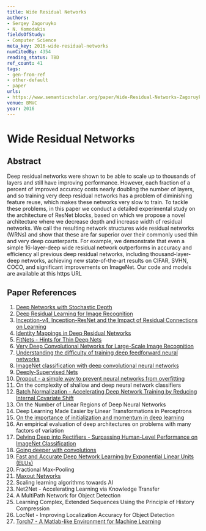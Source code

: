 ```yaml
---
title: Wide Residual Networks
authors:
- Sergey Zagoruyko
- N. Komodakis
fieldsOfStudy:
- Computer Science
meta_key: 2016-wide-residual-networks
numCitedBy: 4354
reading_status: TBD
ref_count: 41
tags:
- gen-from-ref
- other-default
- paper
urls:
- https://www.semanticscholar.org/paper/Wide-Residual-Networks-Zagoruyko-Komodakis/1c4e9156ca07705531e45960b7a919dc473abb51?sort=total-citations
venue: BMVC
year: 2016
---
```


# Wide Residual Networks

## Abstract

Deep residual networks were shown to be able to scale up to thousands of layers and still have improving performance. However, each fraction of a percent of improved accuracy costs nearly doubling the number of layers, and so training very deep residual networks has a problem of diminishing feature reuse, which makes these networks very slow to train. To tackle these problems, in this paper we conduct a detailed experimental study on the architecture of ResNet blocks, based on which we propose a novel architecture where we decrease depth and increase width of residual networks. We call the resulting network structures wide residual networks (WRNs) and show that these are far superior over their commonly used thin and very deep counterparts. For example, we demonstrate that even a simple 16-layer-deep wide residual network outperforms in accuracy and efficiency all previous deep residual networks, including thousand-layer-deep networks, achieving new state-of-the-art results on CIFAR, SVHN, COCO, and significant improvements on ImageNet. Our code and models are available at this https URL

## Paper References

1. [Deep Networks with Stochastic Depth](2016-deep-networks-with-stochastic-depth.md)
2. [Deep Residual Learning for Image Recognition](2016-deep-residual-learning-for-image-recognition.md)
3. [Inception-v4, Inception-ResNet and the Impact of Residual Connections on Learning](2017-inception-v4-inception-resnet-and-the-impact-of-residual-connections-on-learning.md)
4. [Identity Mappings in Deep Residual Networks](2016-identity-mappings-in-deep-residual-networks.md)
5. [FitNets - Hints for Thin Deep Nets](2015-fitnets-hints-for-thin-deep-nets.md)
6. [Very Deep Convolutional Networks for Large-Scale Image Recognition](2015-very-deep-convolutional-networks-for-large-scale-image-recognition.md)
7. [Understanding the difficulty of training deep feedforward neural networks](2010-understanding-the-difficulty-of-training-deep-feedforward-neural-networks.md)
8. [ImageNet classification with deep convolutional neural networks](2012-imagenet-classification-with-deep-convolutional-neural-networks.md)
9. [Deeply-Supervised Nets](2015-deeply-supervised-nets.md)
10. [Dropout - a simple way to prevent neural networks from overfitting](2014-dropout-a-simple-way-to-prevent-neural-networks-from-overfitting.md)
11. On the complexity of shallow and deep neural network classifiers
12. [Batch Normalization - Accelerating Deep Network Training by Reducing Internal Covariate Shift](2015-batch-normalization-accelerating-deep-network-training-by-reducing-internal-covariate-shift.md)
13. On the Number of Linear Regions of Deep Neural Networks
14. Deep Learning Made Easier by Linear Transformations in Perceptrons
15. [On the importance of initialization and momentum in deep learning](2013-on-the-importance-of-initialization-and-momentum-in-deep-learning.md)
16. An empirical evaluation of deep architectures on problems with many factors of variation
17. [Delving Deep into Rectifiers - Surpassing Human-Level Performance on ImageNet Classification](2015-delving-deep-into-rectifiers-surpassing-human-level-performance-on-imagenet-classification.md)
18. [Going deeper with convolutions](2015-going-deeper-with-convolutions.md)
19. [Fast and Accurate Deep Network Learning by Exponential Linear Units (ELUs)](2016-fast-and-accurate-deep-network-learning-by-exponential-linear-units-elus.md)
20. Fractional Max-Pooling
21. [Maxout Networks](2013-maxout-networks.md)
22. Scaling learning algorithms towards AI
23. Net2Net - Accelerating Learning via Knowledge Transfer
24. A MultiPath Network for Object Detection
25. Learning Complex, Extended Sequences Using the Principle of History Compression
26. LocNet - Improving Localization Accuracy for Object Detection
27. [Torch7 - A Matlab-like Environment for Machine Learning](2011-torch7-a-matlab-like-environment-for-machine-learning.md)
